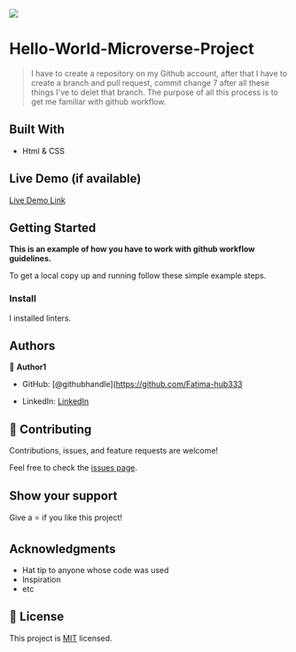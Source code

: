 ![](https://img.shields.io/badge/Microverse-blueviolet)

# Hello-World-Microverse-Project

> I have to create a repository on my Github account, after that I have to create a branch and pull request, commit change 7 after all these things I've to delet that branch. The purpose of all this process is to get me familiar with github workflow.


## Built With

- Html & CSS

## Live Demo (if available)

[Live Demo Link](https://github.com/Fatima-hub333/Hello-World-Microverse-Project)


## Getting Started

**This is an example of how you have to work with github workflow guidelines.**



To get a local copy up and running follow these simple example steps.

<!-- ### Prerequisites

### Setup -->

### Install
I installed linters.

<!-- ### Usage

### Run tests

### Deployment -->



## Authors

👤 **Author1**

- GitHub: [@githubhandle](https://github.com/Fatima-hub333
<!-- - Twitter: [@twitterhandle](https://twitter.com/twitterhandle) -->
- LinkedIn: [LinkedIn](linkedin.com/in/full-stack-webdeveloper-181583234)

## 🤝 Contributing

Contributions, issues, and feature requests are welcome!

Feel free to check the [issues page](../../issues/).

## Show your support

Give a ⭐️ if you like this project!

## Acknowledgments

- Hat tip to anyone whose code was used
- Inspiration
- etc

## 📝 License

This project is [MIT](./MIT.md) licensed.